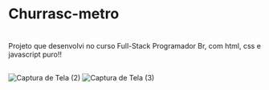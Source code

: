 # Churrasc-metro
#
Projeto que desenvolvi no curso Full-Stack Programador Br, com html, css e javascript puro!!
##
![Captura de Tela (2)](https://user-images.githubusercontent.com/88805398/157113954-f4a0b30e-aec7-45e0-8c7f-6d6cbcc43c1a.png)
![Captura de Tela (3)](https://user-images.githubusercontent.com/88805398/157113962-860d1829-6b30-4204-9802-2148f20a1e3a.png)

